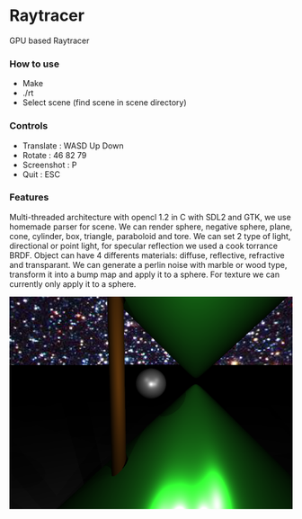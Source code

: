 # Raytracer
GPU based Raytracer

### How to use
- Make
- ./rt
- Select scene (find scene in scene directory)

### Controls
  - Translate : WASD Up Down
  - Rotate : 46 82 79
  - Screenshot : P
  - Quit : ESC
  
### Features
Multi-threaded architecture with opencl 1.2 in C with SDL2 and GTK, we use homemade parser for scene.
We can render sphere, negative sphere, plane, cone, cylinder, box, triangle, paraboloid and tore.
We can set 2 type of light, directional or point light, for specular reflection we used a cook torrance BRDF.
Object can have 4 differents materials: diffuse, reflective, refractive and transparant.
We can generate a perlin noise with marble or wood type, transform it into a bump map and apply it to a sphere.
For texture we can currently only apply it to a sphere.

![alt text](https://github.com/thchin/Raytracer/blob/master/screenshots/screen1.bmp)
